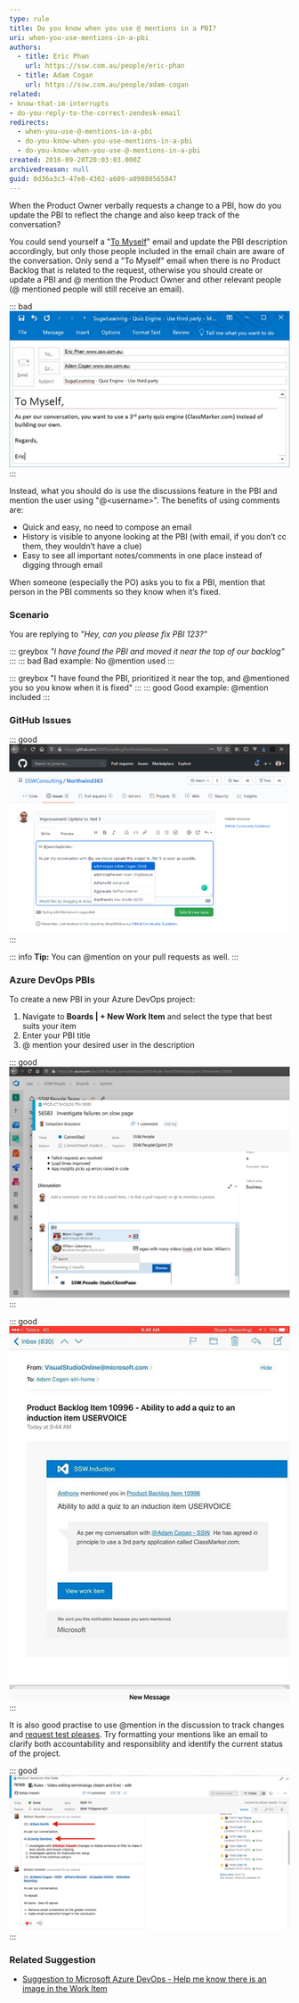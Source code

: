 ```yaml
---
type: rule
title: Do you know when you use @ mentions in a PBI?
uri: when-you-use-mentions-in-a-pbi
authors:
  - title: Eric Phan
    url: https://ssw.com.au/people/eric-phan
  - title: Adam Cogan
    url: https://ssw.com.au/people/adam-cogan
related:
- know-that-im-interrupts
- do-you-reply-to-the-correct-zendesk-email
redirects:
  - when-you-use-@-mentions-in-a-pbi
  - do-you-know-when-you-use-mentions-in-a-pbi
  - do-you-know-when-you-use-@-mentions-in-a-pbi
created: 2016-09-20T20:03:03.000Z
archivedreason: null
guid: 8d36a3c3-47e0-4302-a609-a09080565847
---
```


When the Product Owner verbally requests a change to a PBI, how do you update the PBI to reflect the change and also keep track of the conversation?

<!--endintro-->

You could send yourself a "[To Myself](/dones-do-you-send-yourself-emails)" email and update the PBI description accordingly, but only those people included in the email chain are aware of the conversation. Only send a "To Myself" email when there is no Product Backlog that is related to the request, otherwise you should create or update a PBI and @ mention the Product Owner and other relevant people (@ mentioned people will still receive an email).

::: bad  
![Figure: Bad example – Don't use emails to update tasks](bad-mention-pbi.jpg)  
:::

Instead, what you should do is use the discussions feature in the PBI and mention the user using "@&lt;username&gt;".
The benefits of using comments are:

* Quick and easy, no need to compose an email
* History is visible to anyone looking at the PBI (with email, if you don’t cc them, they wouldn’t have a clue)
* Easy to see all important notes/comments in one place instead of digging through email

When someone (especially the PO) asks you to fix a PBI, mention that person in the PBI comments so they know when it’s fixed.

### Scenario

You are replying to _"Hey, can you please fix PBI 123?"_

::: greybox
_"I have found the PBI and moved it near the top of our backlog"_
:::
::: bad
Bad example: No @mention used
:::

::: greybox
"I have found the PBI, prioritized it near the top, and @mentioned you so you know when it is fixed"
:::
::: good
Good example: @mention included
:::

### GitHub Issues

::: good  
![Figure: Good example – Using @ mentions in GitHub](MicrosoftTeams-image.png)  
:::

::: info
**Tip:** You can @mention on your pull requests as well.
:::

### Azure DevOps PBIs

To create a new PBI in your Azure DevOps project:

1. Navigate to **Boards | + New Work Item** and select the type that best suits your item
2. Enter your PBI title
3. @ mention your desired user in the description

::: good  
![Figure: Good example – Using @mentions in Azure DevOps discussion](good-mention-pbi.jpg)  
:::

::: good  
![Figure: Good example – Email still gets sent to the users who are mentioned in the discussion, so they can still chime in if any details are incorrect](good-mention-pbi-2.jpg)  
:::

It is also good practise to use @mention in the discussion to track changes and [request test pleases](/request-a-test-please). Try formatting your mentions like an email to clarify both accountability and responsiblity and identify the current status of the project.

::: good  
![Figure: Good example – Using "CC" and Greetings as you would in an email. Emojis are helpful too! 😊](pbi-formatting-mentions.png)  
:::

### Related Suggestion

* [Suggestion to Microsoft Azure DevOps - Help me know there is an image in the Work Item](https://bettersoftwaresuggestions.com/microsoft/azure-devops/help-me-know-there-is-an-image-in-the-work-item/)
